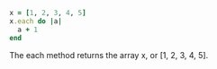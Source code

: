 ```ruby
x = [1, 2, 3, 4, 5]
x.each do |a|
  a + 1
end
```

The each method returns the array x, or [1, 2, 3, 4, 5].